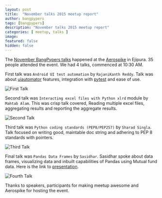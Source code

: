 ```yaml
---
layout: post
title:  "November talks 2015 meetup report"
author: bangpypers
tags: [bangpypers]
description: "November talks 2015 meetup report"
categories: [ meetup, talks ]
image:
featured: false
hidden: false
---
```


The [November BangPypers talks](http://www.meetup.com/BangPypers/events/226312862/) happened at the [Aerospike](http://aerospike.com) in Ejipura. 35 people attended the event. We had 4 talks, commenced at 10:30 AM.

First talk was `Android UI test automation` by `RajaniKanth Reddy`. Talk was about [uiautomator](https://github.com/xiaocong/uiautomator) features, integration with [pytest](http://pytest.org/latest/) and ease of use.

![First Talk](http://photos1.meetupstatic.com/photos/event/6/e/3/1/600_444568209.jpeg)


Second talk was `Interacting excel files with Python xlrd` module by `Mahtab Alam`. This was crisp talk covered, Reading multiple excel files, aggregating results and reporting the aggregate results.

![Second Talk](http://photos2.meetupstatic.com/photos/event/6/e/2/9/highres_444568201.jpeg)

Third talk was `Python coding standards (PEP8/PEP257)` by `Sharad Singla`. Talk focused on writing good, maintable doc string and adhering to PEP 8 standards with pointers.

![Third Talk](http://photos3.meetupstatic.com/photos/event/6/e/1/a/highres_444568186.jpeg)

Final talk was `Pandas Data Frames` by `Sasidhar`. Sasidhar spoke about data frames, visualizing data and inbuilt capabilities of Pandas using Mutual fund data.
Here is the link to [presentation](https://github.com/sdonapar/data_analysis_made_easy).

![Fourth Talk](https://a248.e.akamai.net/f/248/1673/2/photos4.meetupstatic.com/photos/event/6/e/3/8/highres_444568216.jpeg)

Thanks to speakers, participants for making meetup awesome and Aerospike for hosting the event.
